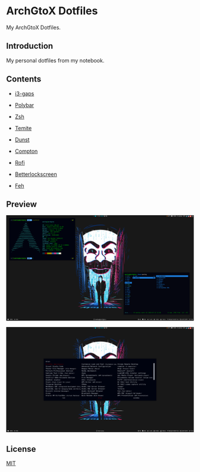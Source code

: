 # ArchGtoX Dotfiles

My ArchGtoX Dotfiles.


## Introduction

My personal dotfiles from my notebook.


## Contents

- [i3-gaps](https://github.com/Airblader/i3)

- [Polybar](https://github.com/polybar/polybar)

- [Zsh](https://github.com/robbyrussell/oh-my-zsh)

- [Temite](https://github.com/thestinger/termite)

- [Dunst](https://github.com/dunst-project/dunst)

- [Compton](https://github.com/chjj/compton)

- [Rofi](https://github.com/davatorium/rofi)

- [Betterlockscreen](https://github.com/pavanjadhaw/betterlockscreen)

- [Feh](https://github.com/derf/feh)

## Preview

![screenshot01](https://raw.githubusercontent.com/WesGtoX/dotfiles/master/screenshot/screenshot01.png)

![screenshot02](https://raw.githubusercontent.com/WesGtoX/dotfiles/master/screenshot/screenshot02.png)


## License

[MIT](LICENSE)
